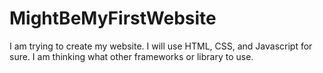 # MightBeMyFirstWebsite
I am trying to create my website. I will use HTML, CSS, and Javascript for sure. I am thinking what other frameworks or library to use.
